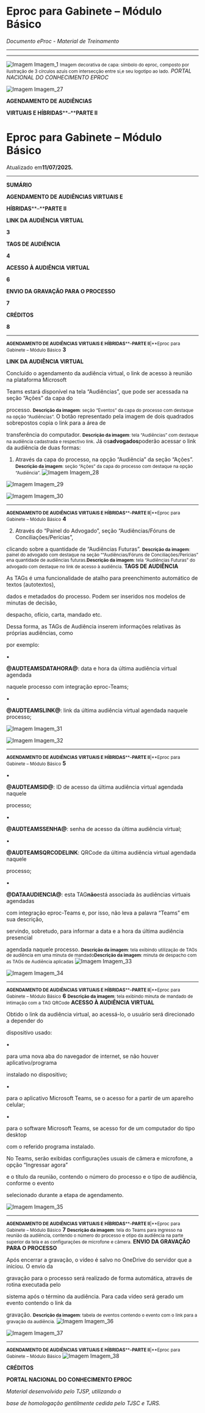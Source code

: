# Eproc para Gabinete – Módulo Básico

*Documento eProc - Material de Treinamento*

---

---

![Imagem Imagem_1](imgs/Imagem_1.png)
<small>Imagem decorativa de capa: símbolo do eproc, composto por ilustração de 3 círculos azuis com intersecção entre si,</small><small>e seu logotipo ao lado.</small>
*PORTAL NACIONAL DO CONHECIMENTO EPROC*

![Imagem Imagem_27](imgs/Imagem_27.png)

**AGENDAMENTO DE AUDIÊNCIAS**

**VIRTUAIS E HÍBRIDAS****–****PARTE II**

# Eproc para Gabinete – Módulo Básico

Atualizado em**11/07/2025.**


---

**SUMÁRIO**

**AGENDAMENTO DE AUDIÊNCIAS VIRTUAIS E**

**HÍBRIDAS****–****PARTE II**

**LINK DA AUDIÊNCIA VIRTUAL**

**3**

**TAGS DE AUDIÊNCIA**

**4**

**ACESSO À AUDIÊNCIA VIRTUAL**

**6**

**ENVIO DA GRAVAÇÃO PARA O PROCESSO**

**7**

**CRÉDITOS**

**8**


---

<small>**AGENDAMENTO DE AUDIÊNCIAS VIRTUAIS E HÍBRIDAS****–****PARTE II****|**Eproc para Gabinete – Módulo Básico</small>
**3**

**LINK DA AUDIÊNCIA VIRTUAL**

Concluído o agendamento da audiência virtual, o link de acesso à reunião na plataforma Microsoft

Teams estará disponível na tela “Audiências”, que pode ser acessada na seção “Ações” da capa do

processo.
<small>**Descrição da imagem**: seção “Eventos” da capa do processo com destaque na opção “Audiências”.</small>
O botão representado pela imagem de dois quadrados sobrepostos copia o link para a área de

transferência do computador.
<small>**Descrição da imagem**: tela “Audiências” com destaque na audiência cadastrada e respectivo link.</small>
Já os**advogados**poderão acessar o link da audiência de duas formas:

1. Através da capa do processo, na opção “Audiência” da seção “Ações”.
<small>**Descrição da imagem**: seção “Ações” da capa do processo com destaque na opção “Audiência”.</small>
![Imagem Imagem_28](imgs/Imagem_28.png)

![Imagem Imagem_29](imgs/Imagem_29.png)

![Imagem Imagem_30](imgs/Imagem_30.png)


---

<small>**AGENDAMENTO DE AUDIÊNCIAS VIRTUAIS E HÍBRIDAS****–****PARTE II****|**Eproc para Gabinete – Módulo Básico</small>
**4**

2. Através do “Painel do Advogado”, seção “Audiências/Fóruns de Conciliações/Perícias”,

clicando sobre a quantidade de “Audiências Futuras”.
<small>**Descrição da imagem**: painel do advogado com destaque na seção ““Audiências/Fóruns de Conciliações/Perícias” e</small><small>na quantidade de audiências futuras.</small><small>**Descrição da imagem**: tela “Audiências Futuras” do advogado com destaque no link de acesso à audiência.</small>
**TAGS DE AUDIÊNCIA**

As TAGs é uma funcionalidade de atalho para preenchimento automático de textos (autotextos),

dados e metadados do processo. Podem ser inseridos nos modelos de minutas de decisão,

despacho, ofício, carta, mandado etc.

Dessa forma, as TAGs de Audiência inserem informações relativas às próprias audiências, como

por exemplo:

▪

**@AUDTEAMSDATAHORA@**: data e hora da última audiência virtual agendada

naquele processo com integração eproc-Teams;

▪

**@AUDTEAMSLINK@**: link da última audiência virtual agendada naquele processo;

![Imagem Imagem_31](imgs/Imagem_31.png)

![Imagem Imagem_32](imgs/Imagem_32.png)


---

<small>**AGENDAMENTO DE AUDIÊNCIAS VIRTUAIS E HÍBRIDAS****–****PARTE II****|**Eproc para Gabinete – Módulo Básico</small>
**5**

▪

**@AUDTEAMSID@**: ID de acesso da última audiência virtual agendada naquele

processo;

▪

**@AUDTEAMSSENHA@**: senha de acesso da última audiência virtual;

▪

**@AUDTEAMSQRCODELINK**: QRCode da última audiência virtual agendada naquele

processo;

▪

**@DATAAUDIENCIA@**: esta TAG**não**está associada às audiências virtuais agendadas

com integração eproc-Teams e, por isso, não leva a palavra “Teams” em sua descrição,

servindo, sobretudo, para informar a data e a hora da última audiência presencial

agendada naquele processo.
<small>**Descrição da imagem**: tela exibindo utilização de TAGs de audiência em uma minuta de mandado</small><small>**Descrição da imagem**: minuta de despacho com as TAGs de Audiência aplicadas</small>
![Imagem Imagem_33](imgs/Imagem_33.png)

![Imagem Imagem_34](imgs/Imagem_34.png)


---

<small>**AGENDAMENTO DE AUDIÊNCIAS VIRTUAIS E HÍBRIDAS****–****PARTE II****|**Eproc para Gabinete – Módulo Básico</small>
**6**
<small>**Descrição da imagem**: tela exibindo minuta de mandado de intimação com a TAG QRCode</small>
**ACESSO À AUDIÊNCIA VIRTUAL**

Obtido o link da audiência virtual, ao acessá-lo, o usuário será direcionado a depender do

dispositivo usado:

▪

para uma nova aba do navegador de internet, se não houver aplicativo/programa

instalado no dispositivo;

▪

para o aplicativo Microsoft Teams, se o acesso for a partir de um aparelho celular;

▪

para o software Microsoft Teams, se acesso for de um computador do tipo desktop

com o referido programa instalado.

No Teams, serão exibidas configurações usuais de câmera e microfone, a opção “Ingressar agora”

e o título da reunião, contendo o número do processo e o tipo de audiência, conforme o evento

selecionado durante a etapa de agendamento.

![Imagem Imagem_35](imgs/Imagem_35.png)


---

<small>**AGENDAMENTO DE AUDIÊNCIAS VIRTUAIS E HÍBRIDAS****–****PARTE II****|**Eproc para Gabinete – Módulo Básico</small>
**7**
<small>**Descrição da imagem**: tela do Teams para ingresso na reunião da audiência, contendo o número do processo e o</small><small>tipo da audiência na parte superior da tela e as configurações de microfone e câmera.</small>
**ENVIO DA GRAVAÇÃO PARA O PROCESSO**

Após encerrar a gravação, o vídeo é salvo no OneDrive do servidor que a iniciou. O envio da

gravação para o processo será realizado de forma automática, através de rotina executada pelo

sistema após o término da audiência. Para cada vídeo será gerado um evento contendo o link da

gravação.
<small>**Descrição da imagem**: tabela de eventos contendo o evento com o link para a gravação da audiência.</small>
![Imagem Imagem_36](imgs/Imagem_36.png)

![Imagem Imagem_37](imgs/Imagem_37.png)


---

<small>**AGENDAMENTO DE AUDIÊNCIAS VIRTUAIS E HÍBRIDAS****–****PARTE II****|**Eproc para Gabinete – Módulo Básico</small>
![Imagem Imagem_38](imgs/Imagem_38.png)

**CRÉDITOS**

**PORTAL NACIONAL DO CONHECIMENTO EPROC**

*Material desenvolvido pelo TJSP, utilizando a*

*base de homologação gentilmente cedida pelo TJSC e TJRS.*
